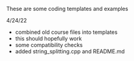 These are some coding templates and examples


4/24/22
- combined old course files into templates
- this should hopefully work
- some compatibility checks
- added string_splitting.cpp and README.md